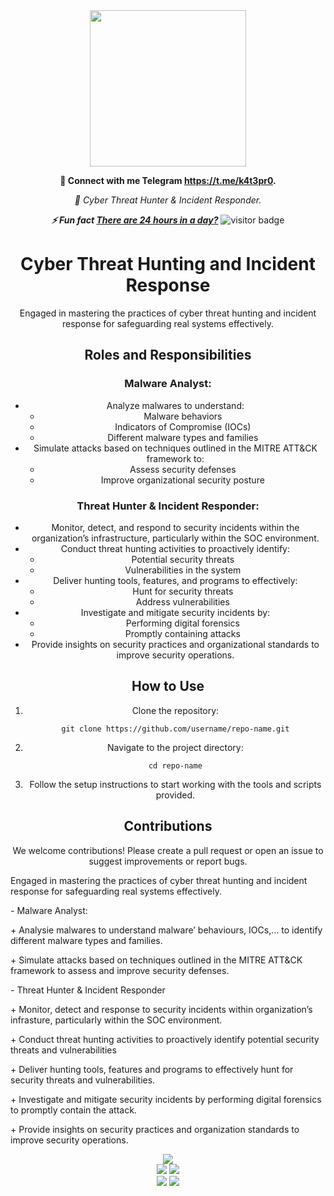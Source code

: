 <div align="center">
  <img src="https://github.com/k4t3pr0/k4t3pr0/blob/main/who_am_I__!_Black.png" width="250">
</div>

<div align="center">
  <p><strong>📝 Connect with me Telegram <a href="https://t.me/k4t3pr0">https://t.me/k4t3pr0</a>.</strong></p>
  <p><em>💬 Cyber Threat Hunter & Incident Responder.</em></p>
  <p><strong><em>⚡ Fun fact <span style="text-decoration: underline;">There are 24 hours in a day?</span></em></strong> <img src="https://visitor-badge.laobi.icu/badge?page_id=k4t3pr0.k4t3pr0" alt="visitor badge"/> </p>  
</div>
<div align="center">
<h1>Cyber Threat Hunting and Incident Response</h1>

<p>Engaged in mastering the practices of cyber threat hunting and incident response for safeguarding real systems effectively.</p>

<h2>Roles and Responsibilities</h2>

<h3>Malware Analyst:</h3>
<ul>
  <li>Analyze malwares to understand:
    <ul>
      <li>Malware behaviors</li>
      <li>Indicators of Compromise (IOCs)</li>
      <li>Different malware types and families</li>
    </ul>
  </li>
  <li>Simulate attacks based on techniques outlined in the MITRE ATT&CK framework to:
    <ul>
      <li>Assess security defenses</li>
      <li>Improve organizational security posture</li>
    </ul>
  </li>
</ul>

<h3>Threat Hunter & Incident Responder:</h3>
<ul>
  <li>Monitor, detect, and respond to security incidents within the organization’s infrastructure, particularly within the SOC environment.</li>
  <li>Conduct threat hunting activities to proactively identify:
    <ul>
      <li>Potential security threats</li>
      <li>Vulnerabilities in the system</li>
    </ul>
  </li>
  <li>Deliver hunting tools, features, and programs to effectively:
    <ul>
      <li>Hunt for security threats</li>
      <li>Address vulnerabilities</li>
    </ul>
  </li>
  <li>Investigate and mitigate security incidents by:
    <ul>
      <li>Performing digital forensics</li>
      <li>Promptly containing attacks</li>
    </ul>
  </li>
  <li>Provide insights on security practices and organizational standards to improve security operations.</li>
</ul>

<h2>How to Use</h2>

<ol>
  <li>Clone the repository:
    <pre><code>git clone https://github.com/username/repo-name.git</code></pre>
  </li>
  <li>Navigate to the project directory:
    <pre><code>cd repo-name</code></pre>
  </li>
  <li>Follow the setup instructions to start working with the tools and scripts provided.</li>
</ol>

<h2>Contributions</h2>

<p>We welcome contributions! Please create a pull request or open an issue to suggest improvements or report bugs.</p>


<div align="left">
  <p>Engaged in mastering the practices of cyber threat hunting and incident response for safeguarding real systems effectively.</p>
  <p>- Malware Analyst:</p> 
  <p>+ Analysie malwares to understand malware’ behaviours, IOCs,… to identify different malware types and families.</p>
  <p>+ Simulate attacks based on techniques outlined in the MITRE ATT&CK framework to assess and improve security defenses.</p>
  <p>- Threat Hunter & Incident Responder</p>
  <p>+ Monitor, detect and response to security incidents within organization’s infrasture, particularly within the SOC environment.</p>
  <p>+ Conduct threat hunting activities to proactively identify potential security threats and vulnerabilities</p>
  <p>+ Deliver hunting tools, features and programs to effectively hunt for security threats and vulnerabilities.</p>
  <p>+ Investigate and mitigate security incidents by performing digital forensics to promptly contain the attack.</p>
  <p>+ Provide insights on security practices and organization standards to improve security operations.</p>
<div align="left">
</div>
<div align="center">
  <img src="http://github-profile-summary-cards.vercel.app/api/cards/profile-details?username=k4t3pr0&theme=dark">
</div>

<div align="center">
  <img src="http://github-profile-summary-cards.vercel.app/api/cards/repos-per-language?username=k4t3pr0&theme=dark">
  <img src="http://github-profile-summary-cards.vercel.app/api/cards/most-commit-language?username=k4t3pr0&theme=dark">
</div>

<div align="center">
  <img src="http://github-profile-summary-cards.vercel.app/api/cards/stats?username=k4t3pr0&theme=dark">
  <img src="http://github-profile-summary-cards.vercel.app/api/cards/productive-time?username=k4t3pr0&theme=dark&utcOffset=8">
</div>

